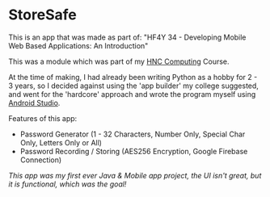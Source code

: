 # StoreSafe
This is an app that was made as part of: "HF4Y 34 - Developing Mobile Web Based Applications: An Introduction"

This was a module which was part of my [HNC Computing](https://www.perth.uhi.ac.uk/courses/hnc-computing/) Course. 

At the time of making, I had already been writing Python as a hobby for 2 - 3 years, so I decided against using the 'app builder' my college suggested, and went for the 'hardcore' approach and wrote the program myself using [Android Studio](https://developer.android.com/studio).

Features of this app:
- Password Generator (1 - 32 Characters, Number Only, Special Char Only, Letters Only or All)
- Password Recording / Storing (AES256 Encryption, Google Firebase Connection)

*This app was my first ever Java & Mobile app project, the UI isn't great, but it is functional, which was the goal!*
